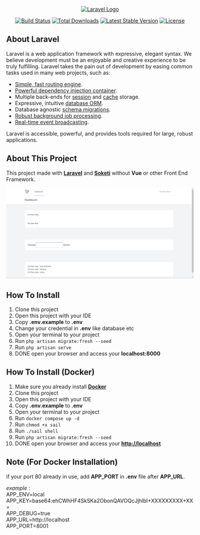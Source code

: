 <p align="center"><a href="https://laravel.com" target="_blank"><img src="https://raw.githubusercontent.com/laravel/art/master/logo-lockup/5%20SVG/2%20CMYK/1%20Full%20Color/laravel-logolockup-cmyk-red.svg" width="400" alt="Laravel Logo"></a></p>

<p align="center">
<a href="https://travis-ci.org/laravel/framework"><img src="https://travis-ci.org/laravel/framework.svg" alt="Build Status"></a>
<a href="https://packagist.org/packages/laravel/framework"><img src="https://img.shields.io/packagist/dt/laravel/framework" alt="Total Downloads"></a>
<a href="https://packagist.org/packages/laravel/framework"><img src="https://img.shields.io/packagist/v/laravel/framework" alt="Latest Stable Version"></a>
<a href="https://packagist.org/packages/laravel/framework"><img src="https://img.shields.io/packagist/l/laravel/framework" alt="License"></a>
</p>

## About Laravel

Laravel is a web application framework with expressive, elegant syntax. We believe development must be an enjoyable and creative experience to be truly fulfilling. Laravel takes the pain out of development by easing common tasks used in many web projects, such as:

- [Simple, fast routing engine](https://laravel.com/docs/routing).
- [Powerful dependency injection container](https://laravel.com/docs/container).
- Multiple back-ends for [session](https://laravel.com/docs/session) and [cache](https://laravel.com/docs/cache) storage.
- Expressive, intuitive [database ORM](https://laravel.com/docs/eloquent).
- Database agnostic [schema migrations](https://laravel.com/docs/migrations).
- [Robust background job processing](https://laravel.com/docs/queues).
- [Real-time event broadcasting](https://laravel.com/docs/broadcasting).

Laravel is accessible, powerful, and provides tools required for large, robust applications.

## About This Project

This project made with **[Laravel](https://laravel.com)** and **[Soketi](Soketi)** without **Vue** or other Front End Framework. 

<img src="readme/Chat.png">

## How To Install

1. Clone this project
2. Open this project with your IDE
3. Copy **.env.example** to **.env**
4. Change your credential in **.env** like database etc
5. Open your terminal to your project
6. Run ```php artisan migrate:fresh --seed```
7. Run ```php artisan serve```
8. DONE open your browser and access your **localhost:8000**

## How To Install (Docker)

1. Make sure you already install **[Docker](https://docs.docker.com/)**
2. Clone this project
3. Open this project with your IDE
4. Copy **.env.example** to **.env**
5. Open your terminal to your project
6. Run ```docker compose up -d```
7. Run ```chmod +x sail```
8. Run ```./sail shell```
9. Run ```php artisan migrate:fresh --seed```
10. DONE open your browser and access your **[http://localhost](http://localhost)**

## Note (For Docker Installation)

if your port 80 already in use, add **APP_PORT** in **.env** file after **APP_URL**.

*example* :<br/>
APP_ENV=local<br/>
APP_KEY=base64:ehCWhHF4SkSKa2ObonQAVOQcJjhlbI+XXXXXXXXX+XX=<br/>
APP_DEBUG=true<br/>
APP_URL=http://localhost<br/>
APP_PORT=8001<br/>